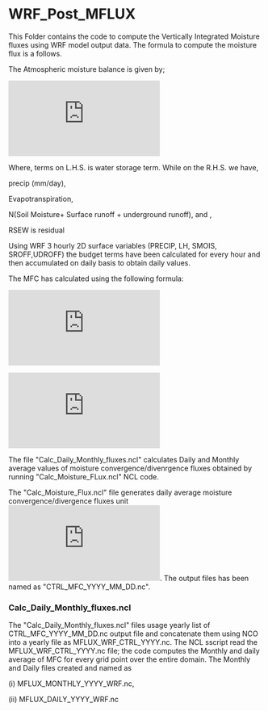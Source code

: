 # WRF_Post_MFLUX
This Folder contains the code to compute the Vertically Integrated Moisture fluxes using WRF model output data. The formula to compute the moisture flux is a follows.

The Atmospheric moisture balance is given by;

![Atmospheric Water Bdget equation](http://latex.codecogs.com/gif.latex?%7B%5Ccolor%7BBlack%7D%20%5Cfrac%7B%5Cpartial%20%7BW%7D%7D%7B%5Cpartial%20t%7D%7D%20%3D%20P%20-%20E%20-%20MFC%20&plus;%20RESW)

Where, terms on L.H.S. is water storage term. While on the R.H.S. we have,

precip (mm/day), 

Evapotranspiration, 

N(Soil Moisture+ Surface runoff + underground runoff), and ,

RSEW is residual

Using WRF 3 hourly 2D surface variables (PRECIP, LH, SMOIS, SROFF,UDROFF) the budget terms have been calculated for every hour and then accumulated on daily basis to obtain daily values.


The MFC has calculated using the following formula:

![MFC EQ1](http://latex.codecogs.com/gif.latex?MFC%20%3D%20-%5Cbigtriangledown.%28QV_%7Bh%7D%29%20%3D%20-V_%7Bh%7D.%5Cbigtriangledown%7BQ%7D%20-%20Q%5Cbigtriangledown.V_%7Bh%7D%2C)

![MFC EQ2](http://latex.codecogs.com/gif.latex?MFC%20%3D%20%5Cunderset%7Badvection%7D%7B%5Cunderbrace%7B%7D%7B-u%5Cfrac%7B%5Cpartial%20Q%7D%7B%5Cpartial%20x%7D%20-v%5Cfrac%7B%5Cpartial%20Q%7D%7B%5Cpartial%20y%7D%20%7D%7D%20-%20Q%5Cleft%20%28%20%5Cunderset%7Bconvergence%7D%7B%5Cunderbrace%7B%7D%7B%5Cfrac%7B%5Cpartial%20u%7D%7B%5Cpartial%20x%7D%20&plus;%5Cfrac%7B%5Cpartial%20v%7D%7B%5Cpartial%20y%7D%20%7D%7D%20%5Cright%20%29)

The file "Calc_Daily_Monthly_fluxes.ncl" calculates Daily and Monthly average values of moisture convergence/divenrgence fluxes obtained by running "Calc_Moisture_FLux.ncl" NCL code.

The "Calc_Moisture_Flux.ncl" file generates daily average moisture convergence/divergence fluxes unit ![unit for fluxes](http://latex.codecogs.com/gif.latex?%5Ctiny%20%7B%5Ccolor%7BRed%7D%20%5Cfrac%7Bkg%7D%7Bm%5E%7B2%7Ds%7D%7D).
The output files has been named as "CTRL_MFC_YYYY_MM_DD.nc".


### Calc_Daily_Monthly_fluxes.ncl
The "Calc_Daily_Monthly_fluxes.ncl" files usage yearly list of CTRL_MFC_YYYY_MM_DD.nc output file and concatenate them using NCO into a yearly file as MFLUX_WRF_CTRL_YYYY.nc.
The NCL sscript read the MFLUX_WRF_CTRL_YYYY.nc file; the code computes the Monthly and daily average of MFC for every grid point over the entire domain. The Monthly and Daily files created and named as 

(i) MFLUX_MONTHLY_YYYY_WRF.nc, 

(ii) MFLUX_DAILY_YYYY_WRF.nc

